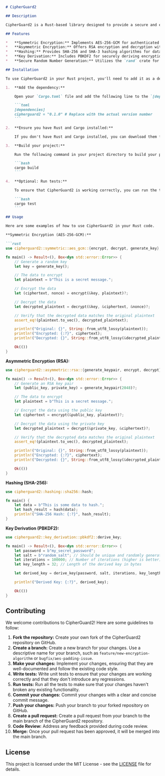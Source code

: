 ```markdown
# CipherGuard2

## Description

CipherGuard2 is a Rust-based library designed to provide a secure and efficient cryptographic toolkit for various applications. It offers a range of functionalities, from symmetric and asymmetric encryption to hashing and key derivation, all implemented with a focus on performance and adherence to modern cryptographic standards. The library aims to simplify the integration of robust security measures into your projects by providing a clean and well-documented API. CipherGuard2 prioritizes memory safety and leverages Rust's ownership system to minimize the risk of common cryptographic vulnerabilities.

## Features

*   **Symmetric Encryption:** Implements AES-256-GCM for authenticated encryption. This provides confidentiality and integrity, ensuring data is both encrypted and tamper-proof.
*   **Asymmetric Encryption:** Offers RSA encryption and decryption with OAEP padding, suitable for key exchange and digital signatures.
*   **Hashing:** Provides SHA-256 and SHA-3 hashing algorithms for data integrity checks and password storage (when combined with salting).
*   **Key Derivation:** Includes PBKDF2 for securely deriving encryption keys from passwords, making brute-force attacks more difficult.
*   **Secure Random Number Generation:** Utilizes the `rand` crate for cryptographically secure random number generation, essential for key generation and initialization vectors.

## Installation

To use CipherGuard2 in your Rust project, you'll need to add it as a dependency in your `Cargo.toml` file.

1.  **Add the dependency:**

    Open your `Cargo.toml` file and add the following line to the `[dependencies]` section:

    ```toml
    [dependencies]
    cipherguard2 = "0.1.0" # Replace with the actual version number
    ```

2.  **Ensure you have Rust and Cargo installed:**

    If you don't have Rust and Cargo installed, you can download them from the official Rust website: [https://www.rust-lang.org/tools/install](https://www.rust-lang.org/tools/install)

3.  **Build your project:**

    Run the following command in your project directory to build your project and download the dependencies:

    ```bash
    cargo build
    ```

4.  **Optional: Run tests:**

    To ensure that CipherGuard2 is working correctly, you can run the tests:

    ```bash
    cargo test
    ```

## Usage

Here are some examples of how to use CipherGuard2 in your Rust code.

**Symmetric Encryption (AES-256-GCM):**

```rust
use cipherguard2::symmetric::aes_gcm::{encrypt, decrypt, generate_key};

fn main() -> Result<(), Box<dyn std::error::Error>> {
    // Generate a random key
    let key = generate_key();

    // The data to encrypt
    let plaintext = b"This is a secret message.";

    // Encrypt the data
    let (ciphertext, nonce) = encrypt(&key, plaintext)?;

    // Decrypt the data
    let decrypted_plaintext = decrypt(&key, &ciphertext, &nonce)?;

    // Verify that the decrypted data matches the original plaintext
    assert_eq!(plaintext.to_vec(), decrypted_plaintext);

    println!("Original: {}", String::from_utf8_lossy(plaintext));
    println!("Encrypted: {:?}", ciphertext);
    println!("Decrypted: {}", String::from_utf8_lossy(&decrypted_plaintext));

    Ok(())
}
```

**Asymmetric Encryption (RSA):**

```rust
use cipherguard2::asymmetric::rsa::{generate_keypair, encrypt, decrypt};

fn main() -> Result<(), Box<dyn std::error::Error>> {
    // Generate an RSA key pair
    let (public_key, private_key) = generate_keypair(2048)?;

    // The data to encrypt
    let plaintext = b"This is a secret message.";

    // Encrypt the data using the public key
    let ciphertext = encrypt(&public_key, plaintext)?;

    // Decrypt the data using the private key
    let decrypted_plaintext = decrypt(&private_key, &ciphertext)?;

    // Verify that the decrypted data matches the original plaintext
    assert_eq!(plaintext.to_vec(), decrypted_plaintext);

    println!("Original: {}", String::from_utf8_lossy(plaintext));
    println!("Encrypted: {:?}", ciphertext);
    println!("Decrypted: {}", String::from_utf8_lossy(&decrypted_plaintext));

    Ok(())
}
```

**Hashing (SHA-256):**

```rust
use cipherguard2::hashing::sha256::hash;

fn main() {
    let data = b"This is some data to hash.";
    let hash_result = hash(data);
    println!("SHA-256 Hash: {:?}", hash_result);
}
```

**Key Derivation (PBKDF2):**

```rust
use cipherguard2::key_derivation::pbkdf2::derive_key;

fn main() -> Result<(), Box<dyn std::error::Error>> {
    let password = b"my_secret_password";
    let salt = b"random_salt"; // Should be unique and randomly generated
    let iterations = 100000; // Number of iterations (higher is better)
    let key_length = 32; // Length of the derived key in bytes

    let derived_key = derive_key(password, salt, iterations, key_length)?;

    println!("Derived Key: {:?}", derived_key);

    Ok(())
}
```

## Contributing

We welcome contributions to CipherGuard2! Here are some guidelines to follow:

1.  **Fork the repository:** Create your own fork of the CipherGuard2 repository on GitHub.
2.  **Create a branch:** Create a new branch for your changes. Use a descriptive name for your branch, such as `feature/new-encryption-algorithm` or `bugfix/aes-padding-issue`.
3.  **Make your changes:** Implement your changes, ensuring that they are well-documented and follow the existing code style.
4.  **Write tests:** Write unit tests to ensure that your changes are working correctly and that they don't introduce any regressions.
5.  **Run tests:** Run all the tests to make sure that your changes haven't broken any existing functionality.
6.  **Commit your changes:** Commit your changes with a clear and concise commit message.
7.  **Push your changes:** Push your branch to your forked repository on GitHub.
8.  **Create a pull request:** Create a pull request from your branch to the main branch of the CipherGuard2 repository.
9.  **Code Review:** Address any feedback provided during code review.
10. **Merge:** Once your pull request has been approved, it will be merged into the main branch.

## License

This project is licensed under the MIT License - see the [LICENSE](https://github.com/jjfhwang/CipherGuard2/blob/main/LICENSE) file for details.
```